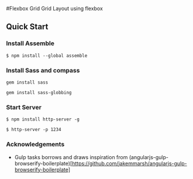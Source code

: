 #Flexbox Grid
Grid Layout using flexbox


## Quick Start

### Install Assemble
```
$ npm install --global assemble

```

### Install Sass and compass
```
gem install sass

gem install sass-globbing

```

### Start Server
```
$ npm install http-server -g

$ http-server -p 1234

```


### Acknowledgements

- Gulp tasks borrows and draws inspiration from (angularjs-gulp-browserify-boilerplate)[https://github.com/jakemmarsh/angularjs-gulp-browserify-boilerplate]

